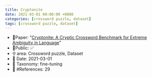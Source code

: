 ```yaml
---
title: Cryptonite
date: 2021-03-01 00:00:00 +0800
categories: [crossword puzzle, dataset]
tags: [crossword puzzle, dataset]
---
```


- 📙Paper: "[Cryptonite: A Cryptic Crossword Benchmark for Extreme Ambiguity in Language](https://www.semanticscholar.org/paper/Cryptonite%3A-A-Cryptic-Crossword-Benchmark-for-in-Efrat-Shaham/538f8e8a36e70ca408f2c5fb6f10f303c52fc317)"
- 🔑Public: ✅
- ⚲ area: Crossword puzzle, Dataset
- 📅 Date: 2021-03-01
- 🔎 Taxonomy: fine-tuning
- 📝 #References: 29
